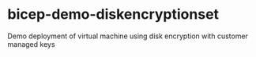 # bicep-demo-diskencryptionset
Demo deployment of virtual machine using disk encryption with customer managed keys
